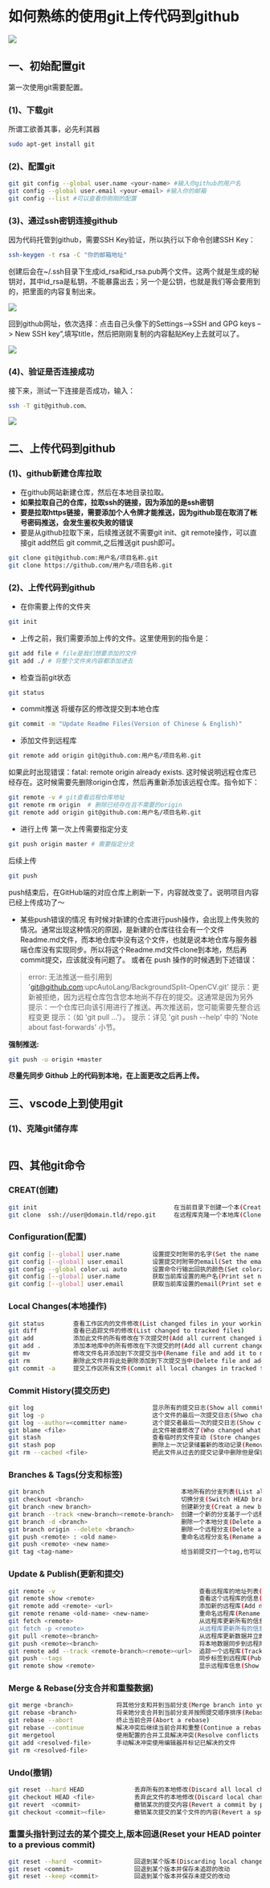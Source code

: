 # 如何熟练的使用git上传代码到github
![](https://pic2.zhimg.com/v2-f75dde0f283c93dd6cef387b1e1b2e42_1440w.jpg?source=172ae18b)
## 一、初始配置git
第一次使用git需要配置。
### (1)、下载git
所谓工欲善其事，必先利其器
```bash
sudo apt-get install git
```
### (2)、配置git
```bash
git git config --global user.name <your-name> #输入你github的用户名
git config --global user.email <your-email> #输入你的邮箱
git config --list #可以查看你刚刚的配置
```
### (3)、通过ssh密钥连接github
因为代码托管到github，需要SSH Key验证，所以执行以下命令创建SSH Key：
```bash
ssh-keygen -t rsa -C "你的邮箱地址"
```
创建后会在~/.ssh目录下生成id_rsa和id_rsa.pub两个文件。这两个就是生成的秘钥对，其中id_rsa是私钥，不能暴露出去；另一个是公钥，也就是我们等会要用到的，把里面的内容复制出来。

![](https://s2.loli.net/2022/02/25/wyqCFfKSUl6aMNt.png)

回到github网址，依次选择：点击自己头像下的Settings-->SSH and GPG keys –> New SSH key”,填写title，然后把刚刚复制的内容黏贴Key上去就可以了。

![](https://s2.loli.net/2022/02/25/5obTDKkxN6Vmnse.png)

### (4)、验证是否连接成功

接下来，测试一下连接是否成功，输入：
```bash
ssh -T git@github.com、
```
![](https://s2.loli.net/2022/02/25/3fEd54xGUPFD1Ji.png)


## 二、上传代码到github
### (1)、github新建仓库拉取
+ 在github网站新建仓库，然后在本地目录拉取。
+ **如果拉取自己的仓库，拉取ssh的链接，因为添加的是ssh密钥**
+ **要是拉取https链接，需要添加个人令牌才能推送，因为github现在取消了帐号密码推送，会发生鉴权失败的错误**
+ 要是从github拉取下来，后续推送就不需要git init、git remote操作，可以直接git add然后 git commit,之后推送git push即可。
```bash
git clone git@github.com:用户名/项目名称.git 
git clone https://github.com/用户名/项目名称.git
```
### (2)、上传代码到github
+ 在你需要上传的文件夹
```bash
git init
```
+ 上传之前，我们需要添加上传的文件。这里使用到的指令是：

```bash
git add file # file是我们想要添加的文件
git add ./ # 将整个文件夹内容都添加进去
```
+ 检查当前git状态
```bash
git status
```
+ commit推送
将缓存区的修改提交到本地仓库
```bash
git commit -m "Update Readme Files(Version of Chinese & English)"
```
+ 添加文件到远程库
```bash
git remote add origin git@github.com:用户名/项目名称.git 
```
如果此时出现错误：fatal: remote origin already exists. 这时候说明远程仓库已经存在。这时候需要先删除origin仓库，然后再重新添加该远程仓库。指令如下：
```bash
git remote -v # git查看远程仓库地址
git remote rm origin  # 删除已经存在且不需要的origin
git remote add origin git@github.com:用户名/项目名称.git 
```
+ 进行上传
第一次上传需要指定分支
```bash
git push origin master # 需要指定分支
```
后续上传
```bash
git push
```
push结束后，在GitHub端的对应仓库上刷新一下，内容就改变了。说明项目内容已经上传成功了～

+ 某些push错误的情况
有时候对新建的仓库进行push操作，会出现上传失败的情况。通常出现这种情况的原因，是新建的仓库往往会有一个文件Readme.md文件，而本地仓库中没有这个文件，也就是说本地仓库与服务器端仓库没有实现同步。所以将这个Readme.md文件clone到本地，然后再commit提交，应该就没有问题了。
或者在 push 操作的时候遇到下述错误：
>error: 无法推送一些引用到 'git@github.com:upcAutoLang/BackgroundSplit-OpenCV.git'
>提示：更新被拒绝，因为远程仓库包含您本地尚不存在的提交。这通常是因为另外
>提示：一个仓库已向该引用进行了推送。再次推送前，您可能需要先整合远程变更
>提示：（如 'git pull ...'）。
>提示：详见 'git push --help' 中的 'Note about fast-forwards' 小节。

**强制推送:**
```bash
git push -u origin +master
```
**尽量先同步 Github 上的代码到本地，在上面更改之后再上传。**



## 三、vscode上到使用git
### (1)、克隆git储存库
![]()




## 四、其他git命令
### CREAT(创建)
```bash
git init                                      在当前目录下创建一个本(Create a new local repository)
git clone  ssh://user@domain.tld/repo.git     在远程库克隆一个本地库(Clone an existing repository)
```
### Configuration(配置)
```bash
git config [--global] user.name         设置提交时附带的名字(Set the name attached to all your commits)
git config [--global] user.email        设置提交时附带的email(Set the email attached to all your commits)
git config --global color.ui auto       设置命令行输出回执的颜色(Set colorzition of  command line output for all repos)
git config [--global] user.name         获取当前库设置的用户名(Print set name(in current repository or globally))
git config [--global] user.email        获取当前库设置的email(Print set email(in current repository or  globally))
```
### Local Changes(本地操作)
```bash
git status        查看工作区内的文件修改(List changed files in your working directory)
git diff          查看已追踪文件的修改(List changed to tracked files)
git add           添加此文件的所有修改在下次提交时(Add all current changed in file to the next commit)
git add .         添加本地库中的所有修改在下次提交的时(Add all current changed to the next commit)
git mv            修改文件名并添加到下次提交当中(Rename file and add it to next commit)
git rm            删除此文件并将此处删除添加到下次提交当中(Delete file and add its deletion to next commit)    
git commit -a     提交工作区所有文件(Commit all local changes in tracked files)
```
### Commit History(提交历史)
```bash
git log                                 显示所有的提交日志(Show all commits)
git log -p                              这个文件的最后一次提交日志(Shwo changes over time for a specific file)
git log --author=<committer name>       这个提交者最后一次的提交日志(Show changes over time for a specific committer)
git blame <file>                        此文件被谁修改了(Who changed what and when in file)
git stash                               查看临时的文件变动 (Store changes temporarily)
git stash pop                           删除上一次记录储蓄新的改动记录(Remove and apply changes)
git rm --cached <file>                  把此文件从过去的提交记录中删除但是保留当前本地的文件(Remvoe file from previous commits but keep it locally)
```
### Branches & Tags(分支和标签)
```bash
git branch                                      本地所有的分支列表(List all existing branches)
git checkout <branch>                           切换分支(Switch HEAD branch)
git branch <new branch>                         创建新分支(Creat a new branch based on your current HEAD)
git branch --track <new-branch><remote-branch>  创建一个新的分支基于一个远程的分支(Creat a new  tracking branch based on a remote branch)
git branch -d <branch>                          删除一个本地分支(Delete a local branch)
git branch origin --delete <branch>             删除一个远程分支(Delete a remote branch)
git push <remote> : <old name>                  重命名远程分支名(Rename a branch on remote)git push
git push <remote> <new name>           
git tag <tag-name>                              给当前提交打一个tag,也可以查看当前标签(Tag the current commit)
```
### Update & Publish(更新和提交)
```bash
git remote -v                                        查看远程库的地址列表(List all currently configured remotes)
git remote show <remote>                             查看这个远程库的信息(Show information about a remote)
git remote add <remote> <url>                        添加新的远程库(Add new remote repository)
git remote rename <old-name> <new-name>              重命名远程库(Rename a remote)
git fetch <remote>                                   从远程库更新所有的信息到本地，但是不合并(Download all changes from remote,but don't merge into HEAD)
git fetch -p <remote>                                从远程库更新所有的信息到本地，但是不合并并清理已删除的远程分支(Download all changes fromm remote,but don't merge in HEAD and clean up deleted branchs from origin)
git pull <remote><branch>                            从远程库更新数据并立即合并数据(Download changes and directly merge into HEAD)
git push <remote><branch>                            将本地数据同步到远程库中(Publish local changes on a remote)
git remote add --track <remote-branch><remote><url>  追踪一个远程库(Track a remote repository)
git push --tags                                      同步标签到远程库(Publish your tags
git remote show <remote>                             显示远程库信息(Show information about a submodule)
```
### Merge & Rebase(分支合并和重整数据)
```bash
git merge <branch>            将其他分支和并到当前分支(Merge branch into your current HEAD)
git rebase <branch>           将亲她分支合并到当前分支并按照提交顺序排序(Rebase your current HEAD onto branch)
git rebase --abort            终止当前合并(Abort a rebase)
git rebase --continue         解决冲突后继续当前合并和重整(Continue a rebase after resolving confilcys)
git mergetool                 使用配置的合并工具解决冲突(Resolve conflicts using your configured merge tool)
git add <resolved-file>       手动解决冲突使用编辑器并标记已解决的文件
git rm <resolved-file>
```
### Undo(撤销)
```bash
git reset --hard HEAD              丢弃所有的本地修改(Discard all local changes in your working directory)
git checkout HEAD <file>           丢弃此文件的本地修改(Discard local changes in a specific file)
git revert  <commit>               撤销某次的提交内容(Revert a commit by providing a new commit with contrary changes)
git checkout <commit><file>        撤销某次提交的某个文件的内容(Revert a specific file from a previous commit)
```
### 重置头指针到过去的某个提交上,版本回退(Reset your HEAD pointer to a previous commit)
```bash
git reset --hard  <commit>         回退到某个版本(Discarding local changes)
git reset <commit>                 回退到某个版本并保存未追踪的改动
git reset --keep <commit>          回退到某个版本并保存未提交的改动
```
